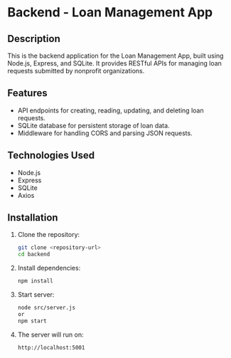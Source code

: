# Backend - Loan Management App

## Description

This is the backend application for the Loan Management App, built using Node.js, Express, and SQLite. It provides RESTful APIs for managing loan requests submitted by nonprofit organizations.

## Features

- API endpoints for creating, reading, updating, and deleting loan requests.
- SQLite database for persistent storage of loan data.
- Middleware for handling CORS and parsing JSON requests.

## Technologies Used

- Node.js
- Express
- SQLite
- Axios

## Installation

1. Clone the repository:

   ```bash
   git clone <repository-url>
   cd backend
   ```

2. Install dependencies:

   ```bash
   npm install
   ```

3. Start server:

   ```bash
   node src/server.js
   or
   npm start
   ```

4. The server will run on:
   ```bash
   http://localhost:5001
   ```
